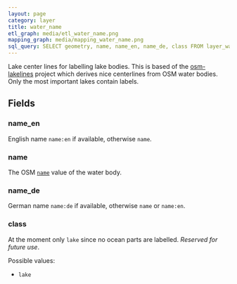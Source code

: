 ```yaml
---
layout: page
category: layer
title: water_name
etl_graph: media/etl_water_name.png
mapping_graph: media/mapping_water_name.png
sql_query: SELECT geometry, name, name_en, name_de, class FROM layer_water_name(ST_SetSRID('BOX3D(-20037508.34 -20037508.34, 20037508.34 20037508.34)'::box3d, 3857 ), 14)
---
```

Lake center lines for labelling lake bodies.
This is based of the [osm-lakelines](https://github.com/lukasmartinelli/osm-lakelines) project
which derives nice centerlines from OSM water bodies. Only the most important lakes contain labels.

## Fields

### name_en

English name `name:en` if available, otherwise `name`.

### name

The OSM [`name`](http://wiki.openstreetmap.org/wiki/Key:name) value of the water body.

### name_de

German name `name:de` if available, otherwise `name` or `name:en`.

### class

At the moment only `lake` since no ocean parts are labelled. *Reserved for future use*.

Possible values:

- `lake`




